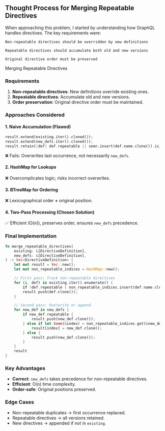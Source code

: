 ## Thought Process for Merging Repeatable Directives

When approaching this problem, I started by understanding how GraphQL handles directives. The key requirements were:

    Non-repeatable directives should be overridden by new definitions

    Repeatable directives should accumulate both old and new versions

    Original directive order must be preserved

Merging Repeatable Directives

### Requirements
1. **Non-repeatable directives**: New definitions override existing ones.
2. **Repeatable directives**: Accumulate old and new versions.
3. **Order preservation**: Original directive order must be maintained.

### Approaches Considered

#### 1. Naive Accumulation (Flawed)
```rust
result.extend(existing.iter().cloned());
result.extend(new_defs.iter().cloned());
result.retain(|def| def.repeatable || seen.insert(def.name.clone()).is_none());
```
❌ Fails: Overwrites last occurrence, not necessarily `new_defs`.

#### 2. HashMap for Lookups
❌ Overcomplicates logic; risks incorrect overwrites.

#### 3. BTreeMap for Ordering
❌ Lexicographical order ≠ original position.

#### 4. **Two-Pass Processing (Chosen Solution)**
✅ Efficient (O(n)), preserves order, ensures `new_defs` precedence.

### Final Implementation
```rust
fn merge_repeatable_directives(
    existing: &[DirectiveDefinition],
    new_defs: &[DirectiveDefinition],
) -> Vec<DirectiveDefinition> {
    let mut result = Vec::new();
    let mut non_repeatable_indices = HashMap::new();

    // First pass: Track non-repeatable directives
    for (i, def) in existing.iter().enumerate() {
        if !def.repeatable { non_repeatable_indices.insert(def.name.clone(), i); }
        result.push(def.clone());
    }

    // Second pass: Overwrite or append
    for new_def in new_defs {
        if new_def.repeatable {
            result.push(new_def.clone());
        } else if let Some(&index) = non_repeatable_indices.get(&new_def.name) {
            result[index] = new_def.clone();
        } else {
            result.push(new_def.clone());
        }
    }
    result
}
```

### Key Advantages
- **Correct**: `new_defs` takes precedence for non-repeatable directives.
- **Efficient**: O(n) time complexity.
- **Order-safe**: Original positions preserved.

### Edge Cases
- Non-repeatable duplicates → first occurrence replaced.
- Repeatable directives → all versions retained.
- New directives → appended if not in `existing`.

